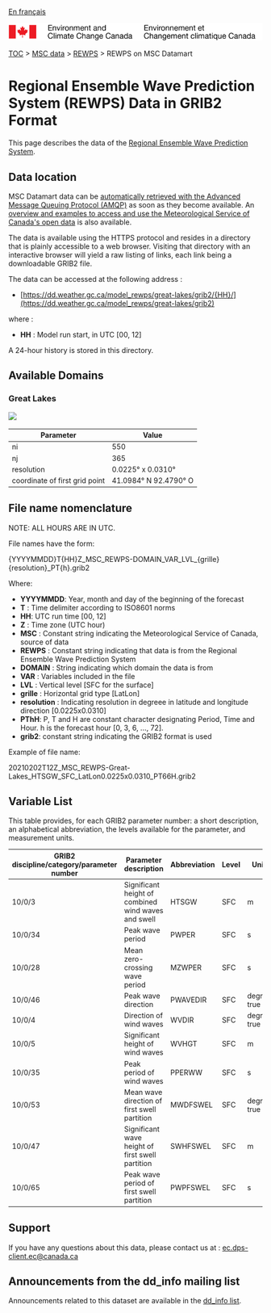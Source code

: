 [En français](readme_rewps-datamart_fr.md)

![ECCC logo](../../img_eccc-logo.png)

[TOC](../../readme_en.md) > [MSC data](../readme_en.md) > [REWPS](readme_rewps_en.md) > REWPS on MSC Datamart

# Regional Ensemble Wave Prediction System (REWPS) Data in GRIB2 Format

This page describes the data of the [Regional Ensemble Wave Prediction System](readme_rewps_en.md).

## Data location

MSC Datamart data can be [automatically retrieved with the Advanced Message Queuing Protocol (AMQP)](../../msc-datamart/amqp_en.md) as soon as they become available. An [overview and examples to access and use the Meteorological Service of Canada's open data](../../usage/readme_en.md) is also available.

The data is available using the HTTPS protocol and resides in a directory that is plainly accessible to a web browser. Visiting that directory with an interactive browser will yield a raw listing of links, each link being a downloadable GRIB2 file.

The data can be accessed at the following address :

* [https://dd.weather.gc.ca/model_rewps/great-lakes/grib2/{HH}/](https://dd.weather.gc.ca/model_rewps/great-lakes/grib2)

where :

* __HH__ : Model run start, in UTC [00, 12]

A 24-hour history is stored in this directory.

## Available Domains

### Great Lakes

![](https://collaboration.cmc.ec.gc.ca/cmc/cmos/public_doc/msc-data/nwp_rewps/grille_rewps_grl.png)

| Parameter | Value |
| ------ | ------ |
| ni | 550 |
| nj | 365 |
| resolution | 0.0225° x 0.0310° |
| coordinate of first grid point | 41.0984° N  92.4790° O |


## File name nomenclature

NOTE:  ALL HOURS ARE IN UTC.

File names have the form:

{YYYYMMDD}T{HH}Z_MSC_REWPS-DOMAIN_VAR_LVL_{grille}{resolution}_PT{h}.grib2

Where:

* __YYYYMMDD__: Year, month and day of the beginning of the forecast
* __T__ : Time delimiter according to ISO8601 norms
* __HH__: UTC run time [00, 12]
* __Z__ : Time zone (UTC hour)
* __MSC__ : Constant string indicating the Meteorological Service of Canada, source of data
* __REWPS__ : Constant string indicating that data is from the Regional Ensemble Wave Prediction System
* __DOMAIN__ : String indicating which domain the data is from
* __VAR__ : Variables included in the file
* __LVL__ : Vertical level [SFC for the surface]
* __grille__ : Horizontal grid type [LatLon]
* __resolution__ : Indicating resolution in degreee in latitude and longitude direction [0.0225x0.0310]
* __PThH__: P, T and H are constant character designating Period, Time and Hour. h is the forecast hour [0, 3, 6, ..., 72].
* __grib2__: constant string indicating the GRIB2 format is used

Example of file name:

20210202T12Z_MSC_REWPS-Great-Lakes_HTSGW_SFC_LatLon0.0225x0.0310_PT66H.grib2

## Variable List

This table provides, for each GRIB2 parameter number: a short description, an alphabetical abbreviation, the levels available for the parameter, and measurement units.

|GRIB2 discipline/category/parameter number | Parameter description |	Abbreviation |	Level |	Units |
|-------------------------------------------|-----------------------|----------------|--------|-------|
|10/0/3 |	Significant height of combined wind waves and swell |	HTSGW |	SFC |	m|
|10/0/34 |	Peak wave period |	PWPER |	SFC |	s|
|10/0/28 |	Mean zero-crossing wave period |	MZWPER |	SFC |	s|
|10/0/46 |	Peak wave direction |	PWAVEDIR |	SFC |	degrees true|
|10/0/4 |	Direction of wind waves |	WVDIR |	SFC |	degrees true|
|10/0/5 |	Significant height of wind waves |	WVHGT |	SFC |	m|
|10/0/35 |	Peak period of wind waves |	PPERWW |	SFC |	s|
|10/0/53 |	Mean wave direction of first swell partition |	MWDFSWEL |	SFC 	|degrees true|
|10/0/47 |	Significant wave height of first swell partition |	SWHFSWEL |	SFC |	m|
|10/0/65 |	Peak wave period of first swell partition 	|PWPFSWEL |	SFC |	s|

## Support

If you have any questions about this data, please contact us at : [ec.dps-client.ec@canada.ca](mailto:ec.dps-client.ec@canada.ca)

## Announcements from the dd_info mailing list

Announcements related to this dataset are available in the [dd_info list](https://lists.ec.gc.ca/cgi-bin/mailman/listinfo/dd_info).


